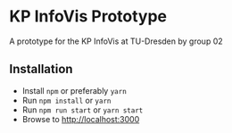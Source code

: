 # KP InfoVis Prototype

A prototype for the KP InfoVis at TU-Dresden by group 02

## Installation
- Install `npm` or preferably `yarn`
- Run `npm install` or `yarn`
- Run `npm run start` or `yarn start`
- Browse to [http://localhost:3000](http://localhost:3000)
